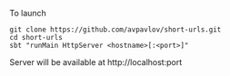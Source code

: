 To launch
  
    git clone https://github.com/avpavlov/short-urls.git
    cd short-urls
    sbt "runMain HttpServer <hostname>[:<port>]"

Server will be available at http://localhost:port
